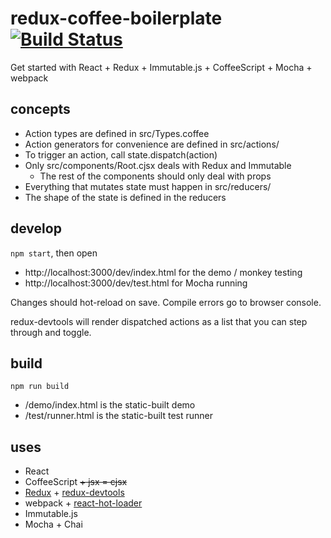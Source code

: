 # redux-coffee-boilerplate [![Build Status](https://travis-ci.org/forresto/redux-coffee-boilerplate.svg)](https://travis-ci.org/forresto/redux-coffee-boilerplate)

Get started with React + Redux + Immutable.js + CoffeeScript + Mocha + webpack

## concepts

* Action types are defined in src/Types.coffee
* Action generators for convenience are defined in src/actions/
* To trigger an action, call state.dispatch(action)
* Only src/components/Root.cjsx deals with Redux and Immutable
  * The rest of the components should only deal with props
* Everything that mutates state must happen in src/reducers/
* The shape of the state is defined in the reducers

## develop

`npm start`, then open 

* http://localhost:3000/dev/index.html for the demo / monkey testing
* http://localhost:3000/dev/test.html for Mocha running

Changes should hot-reload on save. Compile errors go to browser console. 

redux-devtools will render dispatched actions as a list that you can step through and toggle.

## build

`npm run build`

* /demo/index.html is the static-built demo
* /test/runner.html is the static-built test runner

## uses

* React
* CoffeeScript ~~+ jsx = cjsx~~
* [Redux](http://rackt.github.io/redux/) + [redux-devtools](https://github.com/gaearon/redux-devtools)
* webpack + [react-hot-loader](http://gaearon.github.io/react-hot-loader/)
* Immutable.js
* Mocha + Chai